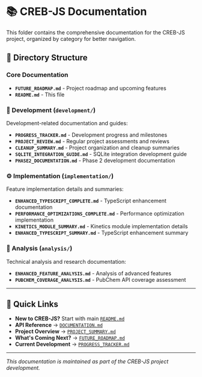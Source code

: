 # 📚 CREB-JS Documentation

This folder contains the comprehensive documentation for the CREB-JS project, organized by category for better navigation.

## 📁 **Directory Structure**

### **Core Documentation**
- **`FUTURE_ROADMAP.md`** - Project roadmap and upcoming features
- **`README.md`** - This file

### **🚀 Development** (`development/`)
Development-related documentation and guides:
- **`PROGRESS_TRACKER.md`** - Development progress and milestones
- **`PROJECT_REVIEW.md`** - Regular project assessments and reviews
- **`CLEANUP_SUMMARY.md`** - Project organization and cleanup summaries
- **`SQLITE_INTEGRATION_GUIDE.md`** - SQLite integration development guide
- **`PHASE2_DOCUMENTATION.md`** - Phase 2 development documentation

### **⚙️ Implementation** (`implementation/`)
Feature implementation details and summaries:
- **`ENHANCED_TYPESCRIPT_COMPLETE.md`** - TypeScript enhancement documentation
- **`PERFORMANCE_OPTIMIZATIONS_COMPLETE.md`** - Performance optimization implementation
- **`KINETICS_MODULE_SUMMARY.md`** - Kinetics module implementation details
- **`ENHANCED_TYPESCRIPT_SUMMARY.md`** - TypeScript enhancement summary

### **🔬 Analysis** (`analysis/`)
Technical analysis and research documentation:
- **`ENHANCED_FEATURE_ANALYSIS.md`** - Analysis of advanced features
- **`PUBCHEM_COVERAGE_ANALYSIS.md`** - PubChem API coverage assessment

---

## 🚀 **Quick Links**

- **New to CREB-JS?** Start with main [`README.md`](../README.md)
- **API Reference** → [`DOCUMENTATION.md`](../DOCUMENTATION.md)
- **Project Overview** → [`PROJECT_SUMMARY.md`](../PROJECT_SUMMARY.md)
- **What's Coming Next?** → [`FUTURE_ROADMAP.md`](FUTURE_ROADMAP.md)
- **Current Development** → [`PROGRESS_TRACKER.md`](PROGRESS_TRACKER.md)

---

*This documentation is maintained as part of the CREB-JS project development.*
